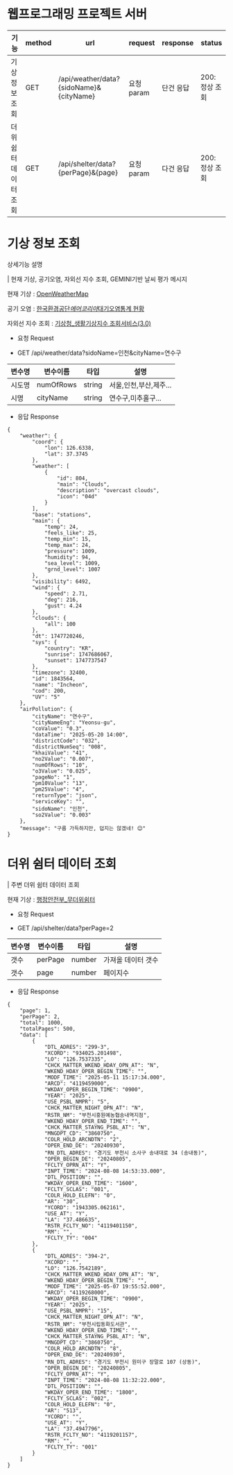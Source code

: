 # 웹프로그래밍 프로젝트 서버

| 기능                  | method | url                                     | request    | response  | status         |
| --------------------- | ------ | --------------------------------------- | ---------- | --------- | -------------- |
| 기상 정보 조회        | GET    | /api/weather/data?{sidoName}&{cityName} | 요청 param | 단건 응답 | 200: 정상 조회 |
| 더위 쉼터 데이터 조회 | GET    | /api/shelter/data?{perPage}&{page}      | 요청 param | 다건 응답 | 200: 정상 조회 |

# 기상 정보 조회

상세기능 설명

| 현재 기상, 공기오염, 자외선 지수 조회, GEMINI기반 날씨 평가 메시지

현재 기상 : [OpenWeatherMap](https://openweathermap.org/api)

공기 오염 : [한국환경공단*에어코리아*대기오염통계 현황](https://www.data.go.kr/tcs/dss/selectApiDataDetailView.do?publicDataPk=15073855)

자외선 지수 조회 : [기상청\_생활기상지수 조회서비스(3.0)](https://www.data.go.kr/iim/api/selectAPIAcountView.do)

-   요청 Request

*   GET /api/weather/data?sidoName=인천&cityName=연수구

| 변수명 | 변수이름  | 타입   | 설명                   |
| ------ | --------- | ------ | ---------------------- |
| 시도명 | numOfRows | string | 서울,인천,부산,제주... |
| 시명   | cityName  | string | 연수구,미추홀구...     |

-   응답 Response

```
{
    "weather": {
        "coord": {
            "lon": 126.6338,
            "lat": 37.3745
        },
        "weather": [
            {
                "id": 804,
                "main": "Clouds",
                "description": "overcast clouds",
                "icon": "04d"
            }
        ],
        "base": "stations",
        "main": {
            "temp": 24,
            "feels_like": 25,
            "temp_min": 15,
            "temp_max": 24,
            "pressure": 1009,
            "humidity": 94,
            "sea_level": 1009,
            "grnd_level": 1007
        },
        "visibility": 6492,
        "wind": {
            "speed": 2.71,
            "deg": 216,
            "gust": 4.24
        },
        "clouds": {
            "all": 100
        },
        "dt": 1747720246,
        "sys": {
            "country": "KR",
            "sunrise": 1747686067,
            "sunset": 1747737547
        },
        "timezone": 32400,
        "id": 1843564,
        "name": "Incheon",
        "cod": 200,
        "UV": "5"
    },
    "airPollution": {
        "cityName": "연수구",
        "cityNameEng": "Yeonsu-gu",
        "coValue": "0.3",
        "dataTime": "2025-05-20 14:00",
        "districtCode": "032",
        "districtNumSeq": "008",
        "khaiValue": "41",
        "no2Value": "0.007",
        "numOfRows": "10",
        "o3Value": "0.025",
        "pageNo": "1",
        "pm10Value": "13",
        "pm25Value": "4",
        "returnType": "json",
        "serviceKey": "",
        "sidoName": "인천",
        "so2Value": "0.003"
    },
    "message": "구름 가득하지만, 덥지는 않겠네! 😊"
}
```

# 더위 쉼터 데이터 조회

| 주변 더위 쉼터 데이터 조회

현재 기상 : [행정안전부\_무더위쉼터](https://www.safetydata.go.kr/disaster-data/view?dataSn=1338)

-   요청 Request

*   GET /api/shelter/data?perPage=2

| 변수명 | 변수이름 | 타입   | 설명               |
| ------ | -------- | ------ | ------------------ |
| 갯수   | perPage  | number | 가져올 데이터 갯수 |
| 갯수   | page     | number | 페이지수           |

-   응답 Response

```
{
    "page": 1,
    "perPage": 2,
    "total": 1000,
    "totalPages": 500,
    "data": [
        {
            "DTL_ADRES": "299-3",
            "XCORD": "934025.201498",
            "LO": "126.7537335",
            "CHCK_MATTER_WKEND_HDAY_OPN_AT": "N",
            "WKEND_HDAY_OPER_BEGIN_TIME": "",
            "MODF_TIME": "2025-05-11 15:17:34.000",
            "ARCD": "4119459000",
            "WKDAY_OPER_BEGIN_TIME": "0900",
            "YEAR": "2025",
            "USE_PSBL_NMPR": "5",
            "CHCK_MATTER_NIGHT_OPN_AT": "N",
            "RSTR_NM": "부천시흥원예농협송내역지점",
            "WKEND_HDAY_OPER_END_TIME": "",
            "CHCK_MATTER_STAYNG_PSBL_AT": "N",
            "MNGDPT_CD": "3860750",
            "COLR_HOLD_ARCNDTN": "2",
            "OPER_END_DE": "20240930",
            "RN_DTL_ADRES": "경기도 부천시 소사구 송내대로 34 (송내동)",
            "OPER_BEGIN_DE": "20240805",
            "FCLTY_OPRN_AT": "Y",
            "INPT_TIME": "2024-08-08 14:53:33.000",
            "DTL_POSITION": "",
            "WKDAY_OPER_END_TIME": "1600",
            "FCLTY_SCLAS": "001",
            "COLR_HOLD_ELEFN": "0",
            "AR": "30",
            "YCORD": "1943305.062161",
            "USE_AT": "Y",
            "LA": "37.486635",
            "RSTR_FCLTY_NO": "4119401150",
            "RM": "",
            "FCLTY_TY": "004"
        },
        {
            "DTL_ADRES": "394-2",
            "XCORD": "",
            "LO": "126.7542189",
            "CHCK_MATTER_WKEND_HDAY_OPN_AT": "N",
            "WKEND_HDAY_OPER_BEGIN_TIME": "",
            "MODF_TIME": "2025-05-07 19:55:52.000",
            "ARCD": "4119268000",
            "WKDAY_OPER_BEGIN_TIME": "0900",
            "YEAR": "2025",
            "USE_PSBL_NMPR": "15",
            "CHCK_MATTER_NIGHT_OPN_AT": "N",
            "RSTR_NM": "부천시립동화도서관",
            "WKEND_HDAY_OPER_END_TIME": "",
            "CHCK_MATTER_STAYNG_PSBL_AT": "N",
            "MNGDPT_CD": "3860750",
            "COLR_HOLD_ARCNDTN": "8",
            "OPER_END_DE": "20240930",
            "RN_DTL_ADRES": "경기도 부천시 원미구 장말로 107 (상동)",
            "OPER_BEGIN_DE": "20240805",
            "FCLTY_OPRN_AT": "Y",
            "INPT_TIME": "2024-08-08 11:32:22.000",
            "DTL_POSITION": "",
            "WKDAY_OPER_END_TIME": "1800",
            "FCLTY_SCLAS": "002",
            "COLR_HOLD_ELEFN": "0",
            "AR": "513",
            "YCORD": "",
            "USE_AT": "Y",
            "LA": "37.4947796",
            "RSTR_FCLTY_NO": "4119201157",
            "RM": "",
            "FCLTY_TY": "001"
        }
    ]
}
```
